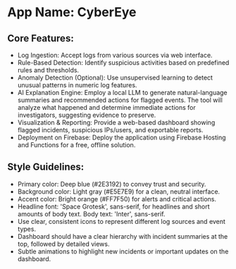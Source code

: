 # **App Name**: CyberEye

## Core Features:

- Log Ingestion: Accept logs from various sources via web interface.
- Rule-Based Detection: Identify suspicious activities based on predefined rules and thresholds.
- Anomaly Detection (Optional): Use unsupervised learning to detect unusual patterns in numeric log features.
- AI Explanation Engine: Employ a local LLM to generate natural-language summaries and recommended actions for flagged events. The tool will analyze what happened and determine immediate actions for investigators, suggesting evidence to preserve.
- Visualization & Reporting: Provide a web-based dashboard showing flagged incidents, suspicious IPs/users, and exportable reports.
- Deployment on Firebase: Deploy the application using Firebase Hosting and Functions for a free, offline solution.

## Style Guidelines:

- Primary color: Deep blue (#2E3192) to convey trust and security.
- Background color: Light gray (#E5E7E9) for a clean, neutral interface.
- Accent color: Bright orange (#FF7F50) for alerts and critical actions.
- Headline font: 'Space Grotesk', sans-serif, for headlines and short amounts of body text. Body text: 'Inter', sans-serif.
- Use clear, consistent icons to represent different log sources and event types.
- Dashboard should have a clear hierarchy with incident summaries at the top, followed by detailed views.
- Subtle animations to highlight new incidents or important updates on the dashboard.